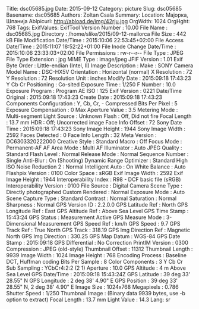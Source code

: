 Title: dsc05685.jpg
Date: 2015-09-12
Category: picture
Slug: dsc05685
Basename: dsc05685
Authors: Zoltan Csala
Summary:
Location: Мајорка, Шпанија
Ablpicurl: http://abload.de/img/42rju.jpg
OrgWdth: 1024
OrgHght: 768
Tags:
ExifValues: ExifTool Version Number : 10.00
            File Name : dsc05685.jpg
            Directory : /home/slike/2015/09-12-mallorca
            File Size : 442 kB
            File Modification Date/Time : 2015:10:06 22:53:45+02:00
            File Access Date/Time : 2015:11:07 18:52:22+01:00
            File Inode Change Date/Time : 2015:10:06 23:33:03+02:00
            File Permissions : rw-r--r--
            File Type : JPEG
            File Type Extension : jpg
            MIME Type : image/jpeg
            JFIF Version : 1.01
            Exif Byte Order : Little-endian (Intel, II)
            Image Description :
            Make : SONY
            Camera Model Name : DSC-HX5V
            Orientation : Horizontal (normal)
            X Resolution : 72
            Y Resolution : 72
            Resolution Unit : inches
            Modify Date : 2015:09:18 17:43:23
            Y Cb Cr Positioning : Co-sited
            Exposure Time : 1/250
            F Number : 10.0
            Exposure Program : Program AE
            ISO : 125
            Exif Version : 0221
            Date/Time Original : 2015:09:18 17:43:23
            Create Date : 2015:09:18 17:43:23
            Components Configuration : Y, Cb, Cr, -
            Compressed Bits Per Pixel : 5
            Exposure Compensation : 0
            Max Aperture Value : 3.5
            Metering Mode : Multi-segment
            Light Source : Unknown
            Flash : Off, Did not fire
            Focal Length : 13.7 mm
            HDR : Off; Uncorrected image
            Face Info Offset : 72
            Sony Date Time : 2015:09:18 17:43:23
            Sony Image Height : 1944
            Sony Image Width : 2592
            Faces Detected : 0
            Face Info Length : 32
            Meta Version : DC6303320222000
            Creative Style : Standard
            Macro : Off
            Focus Mode : Permanent-AF
            AF Area Mode : Multi
            AF Illuminator : Auto
            JPEG Quality : Standard
            Flash Level : Normal
            Release Mode : Normal
            Sequence Number : Single
            Anti-Blur : On (Shooting)
            Dynamic Range Optimizer : Standard
            High ISO Noise Reduction 2 : Normal
            Intelligent Auto : On
            White Balance : Auto
            Flashpix Version : 0100
            Color Space : sRGB
            Exif Image Width : 2592
            Exif Image Height : 1944
            Interoperability Index : R98 - DCF basic file (sRGB)
            Interoperability Version : 0100
            File Source : Digital Camera
            Scene Type : Directly photographed
            Custom Rendered : Normal
            Exposure Mode : Auto
            Scene Capture Type : Standard
            Contrast : Normal
            Saturation : Normal
            Sharpness : Normal
            GPS Version ID : 2.2.0.0
            GPS Latitude Ref : North
            GPS Longitude Ref : East
            GPS Altitude Ref : Above Sea Level
            GPS Time Stamp : 15:43:24
            GPS Status : Measurement Active
            GPS Measure Mode : 3-Dimensional Measurement
            GPS Speed Ref : km/h
            GPS Speed : 9.7
            GPS Track Ref : True North
            GPS Track : 318.19
            GPS Img Direction Ref : Magnetic North
            GPS Img Direction : 330.25
            GPS Map Datum : WGS-84
            GPS Date Stamp : 2015:09:18
            GPS Differential : No Correction
            PrintIM Version : 0300
            Compression : JPEG (old-style)
            Thumbnail Offset : 11312
            Thumbnail Length : 9939
            Image Width : 1024
            Image Height : 768
            Encoding Process : Baseline DCT, Huffman coding
            Bits Per Sample : 8
            Color Components : 3
            Y Cb Cr Sub Sampling : YCbCr4:2:2 (2 1)
            Aperture : 10.0
            GPS Altitude : 4 m Above Sea Level
            GPS Date/Time : 2015:09:18 15:43:24Z
            GPS Latitude : 39 deg 33' 28.55" N
            GPS Longitude : 2 deg 38' 4.90" E
            GPS Position : 39 deg 33' 28.55" N, 2 deg 38' 4.90" E
            Image Size : 1024x768
            Megapixels : 0.786
            Shutter Speed : 1/250
            Thumbnail Image : (Binary data 9939 bytes, use -b option to extract)
            Focal Length : 13.7 mm
            Light Value : 14.3
Lang: sr

